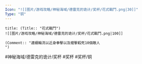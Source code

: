 ```yaml
---
Icon: "![[图片/游戏攻略/神秘海域/德雷克的诡计/奖杯/花式戰鬥.png|30]]"
Type: "铜"
---
```

```ad-common-bronze-trophy
title: (Title:: "花式戰鬥")
![[图片/游戏攻略/神秘海域/德雷克的诡计/奖杯/花式戰鬥.png|100]]

(Comment:: "連續輪流以近身拳擊以及槍擊殺死10個敵人
")
```

#神秘海域/德雷克的诡计/奖杯 #奖杯 #奖杯/铜
